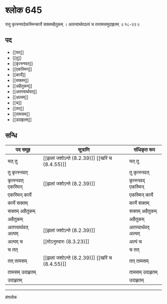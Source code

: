 # श्लोक 645

यत्तु कृत्स्नवदेकस्मिन्कार्ये सक्तमहैतुकम् ।
अतत्त्वार्थवदल्पं च तत्तामसमुदाहृतम् ॥ १८-२२॥


## पद 

- [[यत्]]
- [[तु]]
- [[कृत्स्नवत्]]
- [[एकस्मिन्]]
- [[कार्ये]]
- [[सक्तम्]]
- [[अहैतुकम्]]
- [[अतत्त्वार्थवत्]]
- [[अल्पम्]]
- [[च]]
- [[तत्]]
- [[तामसम्]]
- [[उदाहृतम्]]

## सन्धि

| पद समूह | सूत्राणि | संधिकृत रूप |
| ----- | ----- | ----- |
| यत् तु |  [[झलां जशोऽन्ते (8.2.39)]] [[खरि च (8.4.55)]] | यत् तु |
| तु कृत्स्नवत् |  | तु कृत्स्नवत् |
| कृत्स्नवत् एकस्मिन् |  [[झलां जशोऽन्ते (8.2.39)]] | कृत्स्नवद् एकस्मिन् |
| एकस्मिन् कार्ये |  | एकस्मिन् कार्ये |
| कार्ये सक्तम् |  | कार्ये सक्तम् |
| सक्तम् अहैतुकम् |  | सक्तम् अहैतुकम् |
| अहैतुकम् |  | अहैतुकम् |
| अतत्त्वार्थवत् अल्पम् |  [[झलां जशोऽन्ते (8.2.39)]] | अतत्त्वार्थवद् अल्पम् |
| अल्पम् च |  [[मोऽनुस्वारः (8.3.23)]] | अल्पं च |
| च तत् |  | च तत् |
| तत् तामसम् |  [[झलां जशोऽन्ते (8.2.39)]] [[खरि च (8.4.55)]] | तत् तामसम् |
| तामसम् उदाहृतम् |  | तामसम् उदाहृतम् |
| उदाहृतम् |  | उदाहृतम् |


---

#श्लोक